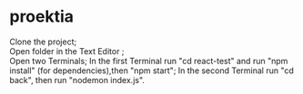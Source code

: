 # proektia
 
 
 Clone the project;                        
 Open folder in the Text Editor ;                                                 
 Open two Terminals;
 In the first Terminal run "cd react-test" and run "npm install" (for dependencies),then "npm start";
 In the second Terminal run "cd back", then run "nodemon index.js".
 

 
